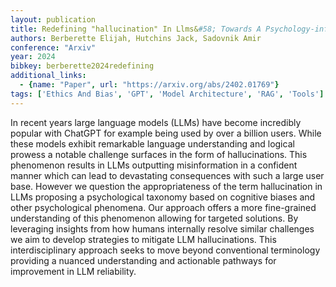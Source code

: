 ```yaml
---
layout: publication
title: Redefining "hallucination" In Llms&#58; Towards A Psychology-informed Framework For Mitigating Misinformation
authors: Berberette Elijah, Hutchins Jack, Sadovnik Amir
conference: "Arxiv"
year: 2024
bibkey: berberette2024redefining
additional_links:
  - {name: "Paper", url: "https://arxiv.org/abs/2402.01769"}
tags: ['Ethics And Bias', 'GPT', 'Model Architecture', 'RAG', 'Tools']
---
```

In recent years large language models (LLMs) have become incredibly popular with ChatGPT for example being used by over a billion users. While these models exhibit remarkable language understanding and logical prowess a notable challenge surfaces in the form of hallucinations. This phenomenon results in LLMs outputting misinformation in a confident manner which can lead to devastating consequences with such a large user base. However we question the appropriateness of the term hallucination in LLMs proposing a psychological taxonomy based on cognitive biases and other psychological phenomena. Our approach offers a more fine-grained understanding of this phenomenon allowing for targeted solutions. By leveraging insights from how humans internally resolve similar challenges we aim to develop strategies to mitigate LLM hallucinations. This interdisciplinary approach seeks to move beyond conventional terminology providing a nuanced understanding and actionable pathways for improvement in LLM reliability.
